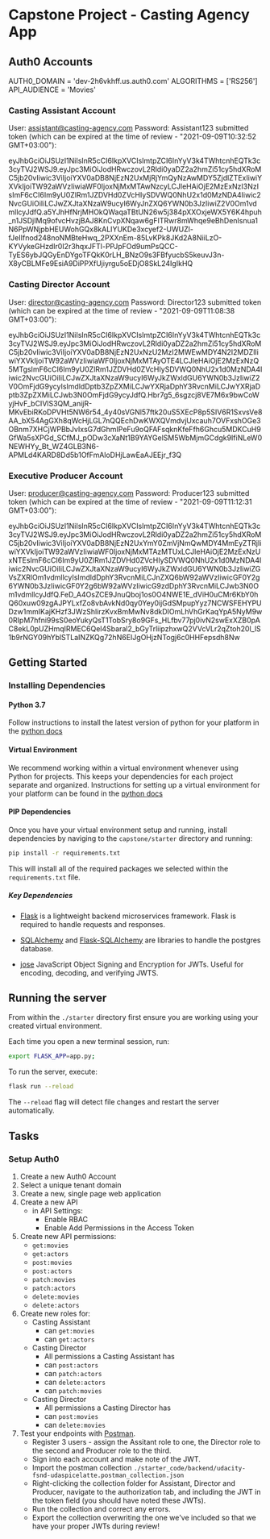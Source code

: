 # Capstone Project - Casting Agency App
## Auth0 Accounts

AUTH0_DOMAIN = 'dev-2h6vkhff.us.auth0.com'
ALGORITHMS = ['RS256']
API_AUDIENCE = 'Movies'

### Casting Assistant Account

User: assistant@casting-agency.com
Password: Assistant123
submitted token (which can be expired at the time of review - "2021-09-09T10:32:52 GMT+03:00"):

eyJhbGciOiJSUzI1NiIsInR5cCI6IkpXVCIsImtpZCI6InYyV3k4TWhtcnhEQTk3c3cyTVJ2WSJ9.eyJpc3MiOiJodHRwczovL2Rldi0yaDZ2a2hmZi51cy5hdXRoMC5jb20vIiwic3ViIjoiYXV0aDB8NjEzN2UxMjRjYmQyNzAwMDY5ZjdlZTExIiwiYXVkIjoiTW92aWVzIiwiaWF0IjoxNjMxMTAwNzcyLCJleHAiOjE2MzExNzI3NzIsImF6cCI6Im9yU0ZlRm1JZDVHd0ZVcHIySDVWQ0NhU2x1d0MzNDA4Iiwic2NvcGUiOiIiLCJwZXJtaXNzaW9ucyI6WyJnZXQ6YWN0b3JzIiwiZ2V0Om1vdmllcyJdfQ.a5YJhHfNrjMHOkQWaqaTBtUN26w5j384pXXOxjeWX5Y6K4hpuh_n1JSDjIMq9ofvcHvzjBAJ8KnCvpXNqaw6gFITRwr8mWhqe9eBhDenIsnua1N6PpWNjpbHEUWohGQx8kALIYUKDe3xcyef2-UWUZl-fJeIIfnod248noNMBteHwq_2PXXnEm-85LvKPk8JKd2A8NiiLzO-KYVykeGHzdIr0I2r3hqxJFTl-PPJpFOd9umPsQCC-TyES6ybJQGyEnDYgoTFQkK0rLH_BNzO9s3FBfyucbS5keuvJ3n-X8yCBLMFe9EsiA9DiPPXfUjiyrgu5oEDjO8SkL24IgIkHQ

### Casting Director Account

User: director@casting-agency.com
Password: Director123
submitted token (which can be expired at the time of review - "2021-09-09T11:08:38 GMT+03:00"):

eyJhbGciOiJSUzI1NiIsInR5cCI6IkpXVCIsImtpZCI6InYyV3k4TWhtcnhEQTk3c3cyTVJ2WSJ9.eyJpc3MiOiJodHRwczovL2Rldi0yaDZ2a2hmZi51cy5hdXRoMC5jb20vIiwic3ViIjoiYXV0aDB8NjEzN2UxNzU2MzI2MWEwMDY4N2I2MDZlIiwiYXVkIjoiTW92aWVzIiwiaWF0IjoxNjMxMTAyOTE4LCJleHAiOjE2MzExNzQ5MTgsImF6cCI6Im9yU0ZlRm1JZDVHd0ZVcHIySDVWQ0NhU2x1d0MzNDA4Iiwic2NvcGUiOiIiLCJwZXJtaXNzaW9ucyI6WyJkZWxldGU6YWN0b3JzIiwiZ2V0OmFjdG9ycyIsImdldDptb3ZpZXMiLCJwYXRjaDphY3RvcnMiLCJwYXRjaDptb3ZpZXMiLCJwb3N0OmFjdG9ycyJdfQ.Hbr7g5_6sgzcj8VE7M6x9bwCoWyjHvF_bCIVlS3QM_anijR-MKvEbiRKoDPVHt5NW6r54_4y40sVGNl57ftk20uS5XEcP8p5SIV6R1SxvsVe8AA_bX54AgGXh8qWcHjLGL7nQQEchDwKWXQVmdvjUxcauh7OVFxshOGe3OBnm7XHCjWPBbJvIxsG7dGhmIPeFu9oQFAFsqknKfeFfh6Ghcu5MDKCuH9GfWa5sXPGd_SCfMJ_pODw3cXaNt1B9YAYGelSM5WbMjmGCdgk9IfiNLeW0NEWHYy_Bt_WZ4GLB3N6-APMLd4KARD8Dd5b1OfFmAloDHjLawEaAJEEjr_f3Q

### Executive Producer Account

User: producer@casting-agency.com
Password: Producer123
submitted token (which can be expired at the time of review - "2021-09-09T11:12:31 GMT+03:00"):

eyJhbGciOiJSUzI1NiIsInR5cCI6IkpXVCIsImtpZCI6InYyV3k4TWhtcnhEQTk3c3cyTVJ2WSJ9.eyJpc3MiOiJodHRwczovL2Rldi0yaDZ2a2hmZi51cy5hdXRoMC5jb20vIiwic3ViIjoiYXV0aDB8NjEzN2UxYmY0ZmVjNmQwMDY4MmEyZTRjIiwiYXVkIjoiTW92aWVzIiwiaWF0IjoxNjMxMTAzMTUxLCJleHAiOjE2MzExNzUxNTEsImF6cCI6Im9yU0ZlRm1JZDVHd0ZVcHIySDVWQ0NhU2x1d0MzNDA4Iiwic2NvcGUiOiIiLCJwZXJtaXNzaW9ucyI6WyJkZWxldGU6YWN0b3JzIiwiZGVsZXRlOm1vdmllcyIsImdldDphY3RvcnMiLCJnZXQ6bW92aWVzIiwicGF0Y2g6YWN0b3JzIiwicGF0Y2g6bW92aWVzIiwicG9zdDphY3RvcnMiLCJwb3N0Om1vdmllcyJdfQ.FeD_A4OsZCE9JnuQboj1os0O4NWE1E_dViH0uCMr6KbY0hQ60xuw09zgAJPYLxfZo8vbAvkNd0qy0Yey0ijGdSMpupYyz7NCWSFEHYPUDzw1mmIKajKHzf3JWzShlirzKvxBmMwNv8dkDIOmLhVhGrKaqYpA5NyM9w0RIpM7hfni99sS0eoYukyQsT1TobSry8o9GFs_HLfbv77pj0ivN2swExXZB0pAC8ekL0pUZHmqIRMEC6Qel4Sbaral2_bGyTrliipzhxwQ2VVcVLr2qZtoh20l_lS1b9rNGY09hYblSTLaINZKQg72hN6EIJgOHjzNTogj6c0HHFepsdh8Nw

## Getting Started

### Installing Dependencies

#### Python 3.7

Follow instructions to install the latest version of python for your platform in the [python docs](https://docs.python.org/3/using/unix.html#getting-and-installing-the-latest-version-of-python)

#### Virtual Environment

We recommend working within a virtual environment whenever using Python for projects. This keeps your dependencies for each project separate and organized. Instructions for setting up a virtual environment for your platform can be found in the [python docs](https://packaging.python.org/guides/installing-using-pip-and-virtual-environments/)

#### PIP Dependencies

Once you have your virtual environment setup and running, install dependencies by naviging to the `capstone/starter` directory and running:

```bash
pip install -r requirements.txt
```

This will install all of the required packages we selected within the `requirements.txt` file.

##### Key Dependencies

- [Flask](http://flask.pocoo.org/) is a lightweight backend microservices framework. Flask is required to handle requests and responses.

- [SQLAlchemy](https://www.sqlalchemy.org/) and [Flask-SQLAlchemy](https://flask-sqlalchemy.palletsprojects.com/en/2.x/) are libraries to handle the postgres database. 

- [jose](https://python-jose.readthedocs.io/en/latest/) JavaScript Object Signing and Encryption for JWTs. Useful for encoding, decoding, and verifying JWTS.

## Running the server

From within the `./starter` directory first ensure you are working using your created virtual environment.

Each time you open a new terminal session, run:

```bash
export FLASK_APP=app.py;
```

To run the server, execute:

```bash
flask run --reload
```

The `--reload` flag will detect file changes and restart the server automatically.

## Tasks

### Setup Auth0

1. Create a new Auth0 Account
2. Select a unique tenant domain
3. Create a new, single page web application
4. Create a new API
   - in API Settings:
     - Enable RBAC
     - Enable Add Permissions in the Access Token
5. Create new API permissions:
   - `get:movies`
   - `get:actors`
   - `post:movies`
   - `post:actors`
   - `patch:movies`
   - `patch:actors`
   - `delete:movies`
   - `delete:actors`
6. Create new roles for:
   - Casting Assistant
     - can `get:movies`
     - can `get:actors`
   - Casting Director
     - All permissions a Casting Assistant has
     - can `post:actors`
     - can `patch:actors`
     - can `delete:actors`
     - can `patch:movies`
   - Casting Director
     - All permissions a Casting Director has
     - can `post:movies`
     - can `delete:movies`
7. Test your endpoints with [Postman](https://getpostman.com).
   - Register 3 users - assign the Assitant role to one, the Director role to the second and Producer role to the third.
   - Sign into each account and make note of the JWT.
   - Import the postman collection `./starter_code/backend/udacity-fsnd-udaspicelatte.postman_collection.json`
   - Right-clicking the collection folder for Assistant, Director and Producer, navigate to the authorization tab, and including the JWT in the token field (you should have noted these JWTs).
   - Run the collection and correct any errors.
   - Export the collection overwriting the one we've included so that we have your proper JWTs during review!
